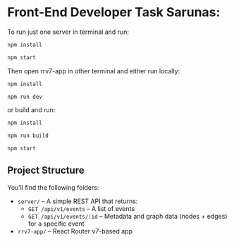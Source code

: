 # Front-End Developer Task Sarunas:

To run just one server in terminal and run:

```bash
npm install
```

```bash
npm start
```

Then open rrv7-app in other terminal and either run locally:

```bash
npm install
```

```bash
npm run dev
```

or build and run:

```bash
npm install
```

```bash
npm run build
```

```bash
npm start
```

## Project Structure

You’ll find the following folders:

- `server/` – A simple REST API that returns:
  - `GET /api/v1/events` – A list of events
  - `GET /api/v1/events/:id` – Metadata and graph data (nodes + edges) for a specific event
- `rrv7-app/` – React Router v7-based app
